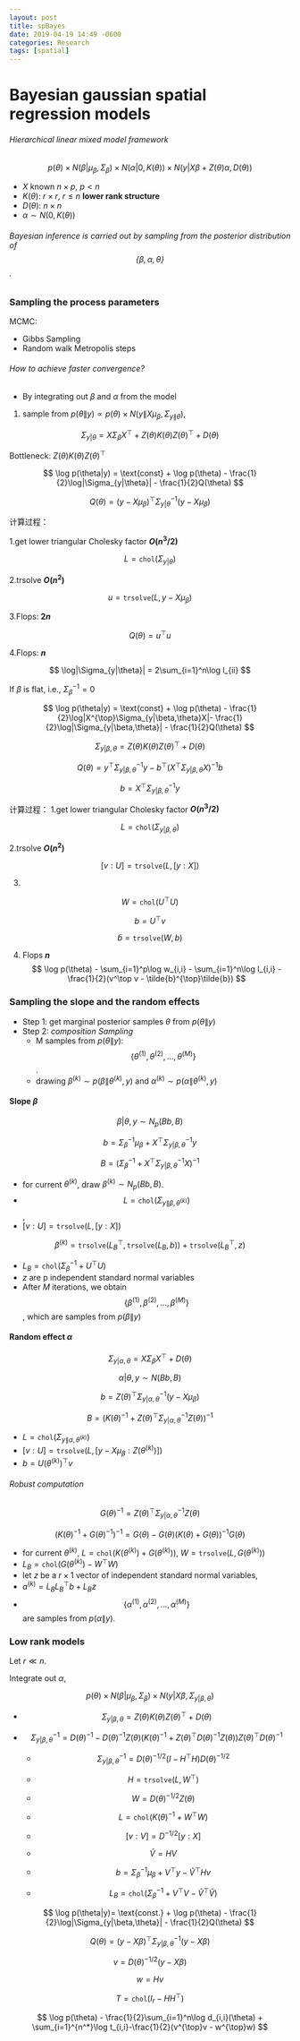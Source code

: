 ```yaml
---
layout: post
title: spBayes
date: 2019-04-19 14:49 -0600
categories: Research
tags: [spatial]
---
```


# Bayesian gaussian spatial regression models

###### Hierarchical linear mixed model framework

$$
p(\theta)\times N(\beta|\mu_{\beta},\Sigma_{\beta})\times N(\alpha|0,K(\theta))\times N(y|X\beta+Z(\theta)\alpha,D(\theta))
$$

- $X$ known $n\times p$, $p<n$
- $K(\theta)$: $r\times r$, $r\leq n$  **lower rank structure**
- $D(\theta)$: $n\times n$
- $\alpha \sim N(0,K(\theta))$

###### Bayesian inference is carried out by sampling from the posterior distribution of $$\{\beta,\alpha,\theta\}$$.

### Sampling the process parameters
MCMC:
- Gibbs Sampling
- Random walk Metropolis steps

###### How to achieve faster convergence?
- By integrating out $\beta$ and $\alpha$ from the model

1. sample from $p(\theta\|y) \propto p(\theta)\times N(y\|X\mu_{\beta},\Sigma_{y\|\theta})$,

$$
\Sigma_{y|\theta} = X\Sigma_{\beta}X^{\top} + Z(\theta)K(\theta)Z(\theta)^{\top} + D(\theta)
$$

Bottleneck: $Z(\theta)K(\theta)Z(\theta)^{\top}$

$$
\log p(\theta|y) = \text{const} + \log p(\theta) - \frac{1}{2}\log|\Sigma_{y|\theta}| - \frac{1}{2}Q(\theta)
$$

$$
Q(\theta) = (y-X\mu_{\beta})^{\top} \Sigma_{y|\theta}^{-1}(y-X\mu_{\beta})
$$

计算过程：

1.get lower triangular Cholesky factor  **$O(n^3/2)$**

$$
L = \texttt{chol}(\Sigma_{y|\theta})
$$

2.trsolve **$O(n^2)$**

$$
u = \texttt{trsolve}(L,y-X\mu_{\beta})
$$

3.Flops: **$2n$**

$$
Q(\theta) = u^{\top}u
$$

4.Flops: **$n$**

$$
\log|\Sigma_{y|\theta}| = 2\sum_{i=1}^n\log l_{ii}
$$

If $\beta$ is flat, i.e., $\Sigma_{\beta}^{-1} = 0$

$$
\log p(\theta|y) = \text{const} + \log p(\theta) - \frac{1}{2}\log|X^{\top}\Sigma_{y|\beta,\theta}X|- \frac{1}{2}\log|\Sigma_{y|\beta,\theta}| - \frac{1}{2}Q(\theta)
$$

$$
\Sigma_{y|\beta,\theta} = Z(\theta)K(\theta)Z(\theta)^{\top} + D(\theta)
$$

$$
Q(\theta) = y^{\top}\Sigma_{y|\beta,\theta}^{-1}y - b^{\top}(X^{\top}\Sigma_{y|\beta,\theta}X)^{-1}b
$$

$$
b = X^{\top}\Sigma_{y|\beta,\theta}^{-1}y
$$

计算过程：
1.get lower triangular Cholesky factor  **$O(n^3/2)$**

$$
L = \texttt{chol}(\Sigma_{y|\beta,\theta})
$$

2.trsolve **$O(n^2)$**

$$
[v:U] = \texttt{trsolve}(L,[y:X])
$$

3.

$$
W = \texttt{chol}(U^{\top}U)
$$

$$
b = U^{\top}v
$$

$$
\tilde{b} = \texttt{trsolve}(W,b)
$$

4. Flops **$n$**
$$
\log p(\theta) - \sum_{i=1}^p\log w_{i,i} - \sum_{i=1}^n\log l_{i,i} - \frac{1}{2}(v^\top v - \tilde{b}^{\top}\tilde{b})
$$


### Sampling the slope and the random effects

* Step 1: get marginal posterior samples $\theta$ from $p(\theta\|y)$
* Step 2: *composition Sampling*
  - M samples from $p(\theta\|y)$: $$\{\theta^{(1)},\theta^{(2)},\ldots,\theta^{(M)}\}$$.
  - drawing $\beta^{(k)} \sim p(\beta\|\theta^{(k)},y)$ and $\alpha^{(k)} \sim p(\alpha\|\theta^{(k)},y)$

#### Slope $\beta$

$$
\beta|\theta,y \sim N_p(Bb,B)
$$

$$
b=\Sigma_{\beta}^{-1}\mu_{\beta} + X^{\top}\Sigma_{y|\beta,\theta}^{-1}y
$$

$$
B = (\Sigma_{\beta}^{-1} + X^{\top}\Sigma_{y|\beta,\theta}^{-1}X)^{-1}
$$

- for current $\theta^{(k)}$, draw $\beta^{(k)}\sim N_p(Bb,B)$.
- $$L = \texttt{chol}(\Sigma_{y\|\beta,\theta^{(k)}})$$,
- $[v:U] = \texttt{trsolve}(L,[y:X])$

$$
\beta^{(k)} = \texttt{trsolve}(L_B^{\top},\texttt{trsolve}(L_B,b)) + \texttt{trsolve}(L_B^{\top},z)
$$

- $L_B = \texttt{chol}(\Sigma_{\beta}^{-1}+U^{\top}U)$
- $z$ are p independent standard normal variables
- After $M$ iterations, we obtain $$\{\beta^{(1)},\beta^{(2)},\ldots,\beta^{(M)}\}$$, which are samples from $p(\beta\|y)$


#### Random effect $\alpha$

$$
\Sigma_{y|\alpha,\theta} = X\Sigma_{\beta}X^{\top} + D(\theta)
$$

$$
\alpha|\theta,y \sim N(Bb,B)
$$

$$
b = Z(\theta)^{\top}\Sigma_{y|\alpha,\theta}^{-1}(y-X\mu_{\beta})
$$

$$
B = (K(\theta)^{-1} + Z(\theta)^{\top}\Sigma_{y|\alpha,\theta}^{-1}Z(\theta))^{-1}
$$

- $L = \texttt{chol}(\Sigma_{y\|\alpha,\theta^{(k)}})$
- $[v:U]=\texttt{trsolve}(L,[y-X\mu_{\beta}:Z(\theta^{(k)})])$
- $b = U(\theta^{(k)})^{\top}v$

###### Robust computation

$$
G(\theta)^{-1} = Z(\theta)^{\top}\Sigma_{y|\alpha,\theta}^{-1}Z(\theta)
$$

$$
(K(\theta)^{-1}+G(\theta)^{-1})^{-1} = G(\theta) - G(\theta)(K(\theta) + G(\theta))^{-1}G(\theta)
$$

- for current $\theta^{(k)}$, $L = \texttt{chol}(K(\theta^{(k)}) + G(\theta^{(k)}))$, $W = \texttt{trsolve}(L,G(\theta^{(k)}))$
- $L_B=\texttt{chol}(G(\theta^{(k)})-W^{\top}W)$
- let $z$ be a $r\times 1$ vector of independent standard normal variables,
- $a^{(k)} = L_BL_B^{\top}b + L_Bz$
- $$\{\alpha^{(1)},\alpha^{(2)},\ldots,\alpha^{(M)}\}$$ are samples from $p(\alpha\|y)$.

### Low rank models

Let $r \ll n$.

Integrate out $\alpha$,

$$
p(\theta) \times N(\beta|\mu_{\beta},\Sigma_{\beta})\times N(y|X\beta,\Sigma_{y|\beta,\theta})
$$

- $$
\Sigma_{y|\beta,\theta} = Z(\theta)K(\theta)Z(\theta)^{\top} + D(\theta)
$$

- $$
\Sigma_{y|\beta,\theta}^{-1} = D(\theta)^{-1} - D(\theta)^{-1}Z(\theta)(K(\theta)^{-1} + Z(\theta)^{\top}D(\theta)^{-1}Z(\theta))Z(\theta)^{\top}D(\theta)^{-1}
$$

  * $$
\Sigma_{y|\beta,\theta}^{-1} = D(\theta)^{-1/2}(I-H^{\top}H)D(\theta)^{-1/2}
$$

  * $$
H = \texttt{trsolve}(L,W^{\top})
$$

  * $$
W = D(\theta)^{-1/2}Z(\theta)
$$

  * $$
L = \texttt{chol}(K(\theta)^{-1}+W^{\top}W)
$$

  * $$
[v:V] = D^{-1/2}[y:X]
$$

  * $$
\tilde{V} = HV
$$

  * $$
b = \Sigma_{\beta}^{-1}\mu_{\beta} + V^{\top}y - \tilde{V}^{\top}Hv
$$

  * $$
L_B = \texttt{chol}(\Sigma_{\beta}^{-1} + V^{\top}V - \tilde{V}^{\top}\tilde{V})
$$

$$
\log p(\theta|y)= \text{const.} + \log p(\theta) - \frac{1}{2}\log|\Sigma_{y|\beta,\theta}| - \frac{1}{2}Q(\theta)
$$

$$
Q(\theta) = (y-X\beta)^{\top} \Sigma_{y|\beta,\theta}^{-1}(y-X\beta)
$$

$$
v = D(\theta)^{-1/2}(y-X\beta)
$$

$$
w = Hv
$$

$$
T = \texttt{chol}(I_r - HH^{\top})
$$

$$
\log p(\theta) - \frac{1}{2}\sum_{i=1}^n\log d_{i,i}(\theta) + \sum_{i=1}^{n^*}\log t_{i,i}-\frac{1}{2}(v^{\top}v - w^{\top}w)
$$

